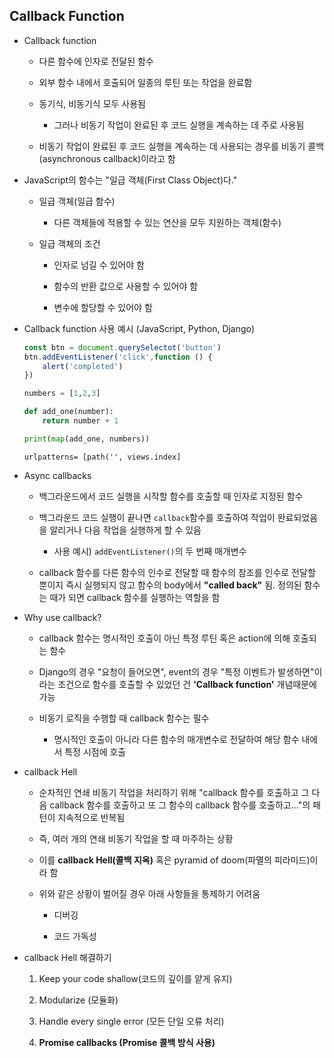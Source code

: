 ## Callback Function

* Callback function
  
  * 다른 함수에 인자로 전달된 함수
  
  * 외부 함수 내에서 호출되어 일종의 루틴 또는 작업을 완료함
  
  * 동기식, 비동기식 모두 사용됨
    
    * 그러나 비동기 작업이 완료된 후 코드 실행을 계속하는 데 주로 사용됨
  
  * 비동기 작업이 완료된 후 코드 실행을 계속하는 데 사용되는 경우를 비동기 콜백(asynchronous callback)이라고 함

* JavaScript의 함수는 "일급 객체(First Class Object)다."
  
  * 일급 객체(일급 함수)
    
    * 다른 객체들에 적용할 수 있는 연산을 모두 지원하는 객체(함수)
  
  * 일급 객체의 조건
    
    * 인자로 넘길 수 있어야 함
    
    * 함수의 반환 값으로 사용할 수 있어야 함
    
    * 변수에 할당할 수 있어야 함

* Callback function 사용 예시 (JavaScript, Python, Django)
  
  ```javascript
  const btn = document.querySelectot('button')
  btn.addEventListener('click',function () {
      alert('completed')
  })
  ```
  
  ```python
  numbers = [1,2,3]
  
  def add_one(number):
      return number + 1
  
  print(map(add_one, numbers))
  ```
  
  ```django
  urlpatterns= [path('', views.index]
  ```

* Async callbacks
  
  * 백그라운드에서 코드 실행을 시작할 함수를 호출할 때 인자로 지정된 함수
  
  * 백그라운드 코드 실행이 끝나면 `callback`함수를 호출하여 작업이 완료되었음을 알리거나 다음 작업을 실행하게 할 수 있음
    
    * 사용 예시) `addEventListener()`의 두 번째 매개변수
  
  * callback 함수를 다른 함수의 인수로 전달할 때 함수의 참조를 인수로 전달할 뿐이지 즉시 실행되지 않고 함수의 body에서 **"called back"** 됨. 정의된 함수는 때가 되면 callback 함수를 실행하는 역할을 함

* Why use callback?
  
  * callback 함수는 명시적인 호출이 아닌 특정 루틴 혹은 action에 의해 호출되는 함수
  
  * Django의 경우 "요청이 들어오면", event의 경우 "특정 이벤트가 발생하면"이라는 조건으로 함수를 호출할 수 있었던 건 **'Callback function'** 개념때문에 가능
  
  * 비동기 로직을 수행할 때 callback 함수는 필수
    
    * 명시적인 호출이 아니라 다른 함수의 매개변수로 전달하여 해당 함수 내에서 특정 시점에 호출

* callback Hell
  
  * 순차적인 연쇄 비동기 작업을 처리하기 위해 "callback 함수를 호출하고 그 다음 callback 함수를 호출하고 또 그 함수의 callback 함수를 호출하고..."의 패턴이 지속적으로 반복됨
  
  * 즉, 여러 개의 연쇄 비동기 작업을 할 때 마주하는 상황
  
  * 이를 **callback Hell(콜백 지옥)** 혹은 pyramid of doom(파멸의 피라미드)이라 함
  
  * 위와 같은 상황이 벌어질 경우 아래 사항들을 통제하기 어려움
    
    * 디버깅
    
    * 코드 가독성

* callback Hell 해결하기
  
  1. Keep your code shallow(코드의 깊이를 얕게 유지)
  
  2. Modularize (모듈화)
  
  3. Handle every single error (모든 단일 오류 처리)
  
  4. **Promise callbacks (Promise 콜백 방식 사용)**
